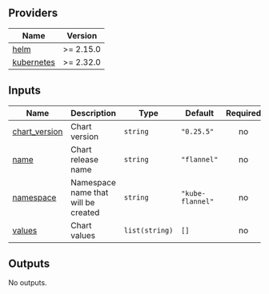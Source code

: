 <!-- BEGIN_TF_DOCS -->


## Providers

| Name | Version |
|------|---------|
| <a name="provider_helm"></a> [helm](#provider\_helm) | >= 2.15.0 |
| <a name="provider_kubernetes"></a> [kubernetes](#provider\_kubernetes) | >= 2.32.0 |

## Inputs

| Name | Description | Type | Default | Required |
|------|-------------|------|---------|:--------:|
| <a name="input_chart_version"></a> [chart\_version](#input\_chart\_version) | Chart version | `string` | `"0.25.5"` | no |
| <a name="input_name"></a> [name](#input\_name) | Chart release name | `string` | `"flannel"` | no |
| <a name="input_namespace"></a> [namespace](#input\_namespace) | Namespace name that will be created | `string` | `"kube-flannel"` | no |
| <a name="input_values"></a> [values](#input\_values) | Chart values | `list(string)` | `[]` | no |

## Outputs

No outputs.
<!-- END_TF_DOCS -->